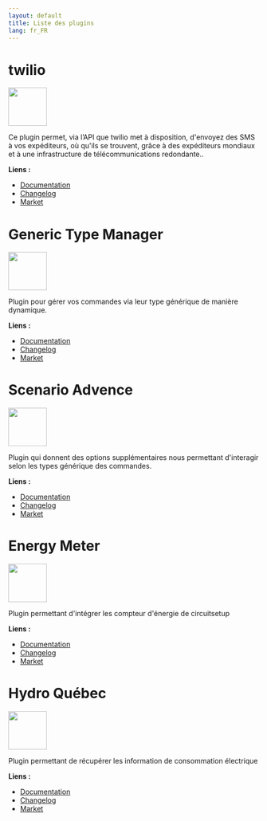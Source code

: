 ```yaml
---
layout: default
title: Liste des plugins
lang: fr_FR
---
```


# twilio

[<img width="77" src="https://market.jeedom.com/filestore/market/plugin/images/twilio_icon.png">]({{site.baseurl}}/twilio/{{page.lang}})

Ce plugin permet, via l’API que twilio met à disposition, d'envoyez des SMS à vos expéditeurs, où qu'ils se trouvent, grâce à des expéditeurs mondiaux et à une infrastructure de télécommunications redondante..

**Liens :**
- [Documentation]({{site.baseurl}}/twilio/{{page.lang}})
- [Changelog]({{site.baseurl}}/twilio/{{page.lang}}/changelog)
- <a href="https://market.jeedom.com/?v=d&plugin_id=4233" target="_blank">Market</a>

# Generic Type Manager

[<img width="77" src="https://market.jeedom.com/filestore/market/plugin/images/genericTypeManager_icon.png">]({{site.baseurl}}/genericTypeManager/{{page.lang}})

Plugin pour gérer vos commandes via leur type générique de manière dynamique.

**Liens :**
- [Documentation]({{site.baseurl}}/genericTypeManager/{{page.lang}})
- [Changelog]({{site.baseurl}}/genericTypeManager/{{page.lang}}/changelog)
- <a href="https://market.jeedom.com/?v=d&plugin_id=4235" target="_blank">Market</a>

# Scenario Advence

[<img width="77" src="https://market.jeedom.com/filestore/market/plugin/images/scenarioAdvence_icon.png">]({{site.baseurl}}/scenarioAdvence/{{page.lang}})

Plugin qui donnent des options supplémentaires nous permettant d'interagir selon les types générique des commandes.

**Liens :**
- [Documentation]({{site.baseurl}}/scenarioAdvence/{{page.lang}})
- [Changelog]({{site.baseurl}}/scenarioAdvence/{{page.lang}}/changelog)
- <a href="https://market.jeedom.com/?v=d&plugin_id=4241" target="_blank">Market</a>

# Energy Meter

[<img width="77" src="https://market.jeedom.com/filestore/market/plugin/images/energyMeter_icon.png">]({{site.baseurl}}/energyMeter/{{page.lang}})

Plugin permettant d'intégrer les compteur d'énergie de circuitsetup

**Liens :**
- [Documentation]({{site.baseurl}}/energyMeter/{{page.lang}})
- [Changelog]({{site.baseurl}}/energyMeter/{{page.lang}}/changelog)
- <a href="https://market.jeedom.com/?v=d&plugin_id=4242" target="_blank">Market</a>

# Hydro Québec

[<img width="77" src="https://market.jeedom.com/filestore/market/plugin/images/hydroQuebec_icon.png">]({{site.baseurl}}/hydroQuebec/{{page.lang}})

Plugin permettant de récupérer les information de consommation électrique

**Liens :**
- [Documentation]({{site.baseurl}}/hydroQuebec/{{page.lang}})
- [Changelog]({{site.baseurl}}/hydroQuebec/{{page.lang}}/changelog)
- <a href="https://market.jeedom.com/?v=d&plugin_id=4243" target="_blank">Market</a>